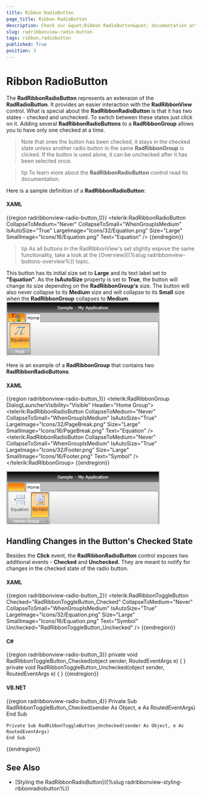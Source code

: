 ```yaml
---
title: Ribbon RadioButton
page_title: Ribbon RadioButton
description: Check our &quot;Ribbon RadioButton&quot; documentation article for the RadRibbonView {{ site.framework_name }} control.
slug: radribbonview-radio-button
tags: ribbon,radiobutton
published: True
position: 3
---
```


# Ribbon RadioButton

The __RadRibbonRadioButton__ represents an extension of the __RadRadioButton__. It provides an easier interaction with the __RadRibbonView__ control. What is special about the __RadRibbonRadioButton__ is that it has two states - checked and unchecked. To switch between these states just click on it. Adding several __RadRibbonRadioButtons__ to a __RadRibbonGroup__ allows you to have only one checked at a time.			

>Note that ones the button has been checked, it stays in the checked state unless another radio button in the same __RadRibbonGroup__ is clicked. If the button is used alone, it can be unchecked after it has been selected once.				

>tip To learn more about the __RadRibbonRadioButton__ control read its documentation.			

Here is a sample definition of a __RadRibbonRadioButton__:			

#### __XAML__
{{region radribbonview-radio-button_0}}
	<telerik:RadRibbonRadioButton CollapseToMedium="Never" 
	                              CollapseToSmall="WhenGroupIsMedium"
	                              IsAutoSize="True"
	                              LargeImage="Icons/32/Equation.png"
	                              Size="Large"
	                              SmallImage="Icons/16/Equation.png"
	                              Text="Equation" />
{{endregion}}

>tip As all buttons in the RadRibbonView's set slightly expose the same functionality, take a look at the [Overview]({%slug radribbonview-buttons-overview%}) topic.

This button has its initial size set to __Large__ and its text label set to __"Equation"__. As the __IsAutoSize__ property is set to __True__, the button will change its size depending on the __RadRibbonGroup's__ size. The button will also never collapse to its __Medium__ size and will collapse to its __Small__ size when the __RadRibbonGroup__ collapses to __Medium__.
![WPF RadRibbonView ](images/RibbonView_Buttons_RadioButton.png)

Here is an example of a __RadRibbonGroup__ that contains two __RadRibbonRadioButtons__.			

#### __XAML__
{{region radribbonview-radio-button_1}}
	<telerik:RadRibbonGroup DialogLauncherVisibility="Visible" Header="Home Group">
	    <telerik:RadRibbonRadioButton CollapseToMedium="Never" 
	                                  CollapseToSmall="WhenGroupIsMedium"
	                                  IsAutoSize="True"
	                                  LargeImage="Icons/32/PageBreak.png"
	                                  Size="Large"
	                                  SmallImage="Icons/16/PageBreak.png"
	                                  Text="Equation" />
	    <telerik:RadRibbonRadioButton CollapseToMedium="Never" 
	                                  CollapseToSmall="WhenGroupIsMedium"
	                                  IsAutoSize="True"
	                                  LargeImage="Icons/32/Footer.png"
	                                  Size="Large"
	                                  SmallImage="Icons/16/Footer.png"
	                                  Text="Symbol" />
	</telerik:RadRibbonGroup>
{{endregion}}

![WPF RadRibbonView ](images/RibbonView_Buttons_RadioButtonsGroup.png)

## Handling Changes in the Button's Checked State

Besides the __Click__ event, the __RadRibbonRadioButton__ control exposes two additional events - __Checked__ and __Unchecked.__ They are meant to notify for changes in the checked state of the radio button.				

#### __XAML__
{{region radribbonview-radio-button_2}}
	<telerik:RadRibbonToggleButton Checked="RadRibbonToggleButton_Checked"
	                               CollapseToMedium="Never"
	                               CollapseToSmall="WhenGroupIsMedium"
	                               IsAutoSize="True"
	                               LargeImage="Icons/32/Equation.png"
	                               Size="Large"
	                               SmallImage="Icons/16/Equation.png"
	                               Text="Symbol"
	                               Unchecked="RadRibbonToggleButton_Unchecked" />
{{endregion}}

#### __C#__
{{region radribbonview-radio-button_3}}
	private void RadRibbonToggleButton_Checked(object sender, RoutedEventArgs e)
	{
	}
	private void RadRibbonToggleButton_Unchecked(object sender, RoutedEventArgs e)
	{
	}
{{endregion}}

#### __VB.NET__
{{region radribbonview-radio-button_4}}
	Private Sub RadRibbonToggleButton_Checked(sender As Object, e As RoutedEventArgs)
	End Sub
	
	Private Sub RadRibbonToggleButton_Unchecked(sender As Object, e As RoutedEventArgs)
	End Sub
{{endregion}}

## See Also
 * [Styling the RadRibbonRadioButton]({%slug radribbonview-styling-ribbonradiobutton%})